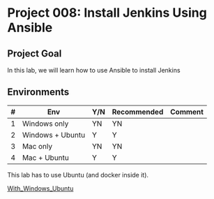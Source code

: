 # Project 008: Install Jenkins Using Ansible

## Project Goal

In this lab, we will learn how to use Ansible to install Jenkins

## Environments

| #  | Env  | Y/N  | Recommended   |  Comment |
|---|---|---|---|---|
| 1 | Windows only | YN | YN |   |
| 2 | Windows + Ubuntu | Y | Y |   |
| 3 | Mac only | YN | YN |   |
| 4 | Mac + Ubuntu | Y | Y |   |

This lab has to use Ubuntu (and docker inside it).

[With_Windows_Ubuntu](02_Y_Windows_Ubuntu.md)

<!--
[Windows Only](01_N_WindowsOnly.md)

[With_Windows_Ubuntu](02_Y_Windows_Ubuntu.md)

[Mac Only](03_N_MacOnly.md)

[With_Mac_Ubuntu](04_Y_MacDocker_Ubuntu.md)

[With_Mac_Ubuntu](04_Y_Mac_UbuntuDocker.md)
-->

<!--
# <a name="troubleshooting">Troubleshooting</a>

## Issue 1: The IP address configured for the host-only network is not within the

allowed ranges.
When running `vagrant up`, showing below error:

```
The IP address configured for the host-only network is not within the
allowed ranges. Please update the address used to be within the allowed
ranges and run the command again.

  Address: 192.168.33.10
  Ranges: 192.168.56.0/21

Valid ranges can be modified in the /etc/vbox/networks.conf file. For
more information including valid format see:

  https://www.virtualbox.org/manual/ch06.html#network_hostonly
```

**Solution:**
ref: <https://stackoverflow.com/questions/70704093/the-ip-address-configured-for-the-host-only-network-is-not-within-the-allowed-ra>

# <a name="reference">Reference</a>

[Install Jenkins in Linux](https://www.jenkins.io/doc/book/installing/linux/)</br>
[Install Jenkins Using Ansible On Ubuntu](https://blog.knoldus.com/how-to-install-jenkins-using-ansible-on-ubuntu/)</br>
[Installing Jenkins using an Ansible Playbook](https://medium.com/nerd-for-tech/installing-jenkins-using-an-ansible-playbook-2d99303a235f)</br>
[Jenkins Role](https://galaxy.ansible.com/geerlingguy/jenkins)</br>
-->
